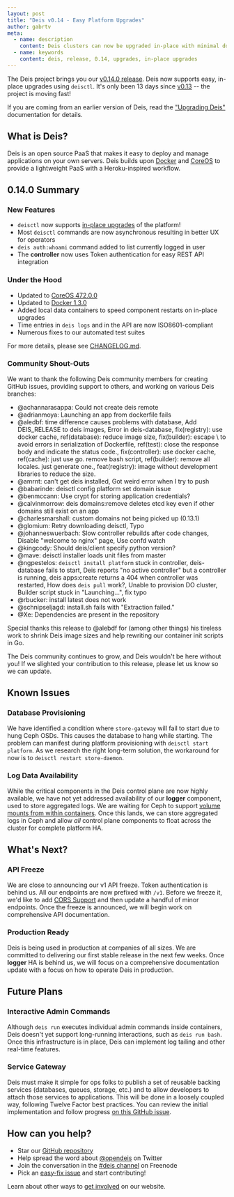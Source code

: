 ```yaml
---
layout: post
title: "Deis v0.14 - Easy Platform Upgrades"
author: gabrtv
meta:
  - name: description
    content: Deis clusters can now be upgraded in-place with minimal downtime
  - name: keywords
    content: deis, release, 0.14, upgrades, in-place upgrades
---
```


The Deis project brings you our [v0.14.0 release](https://github.com/deis/deis/releases/tag/v0.14.0).  Deis now supports easy, in-place upgrades using `deisctl`.  It's only been 13 days since [v0.13](https://github.com/deis/deis/releases/tag/v0.13.0) -- the project is moving fast!

<!--more-->

If you are coming from an earlier version of Deis, read the ["Upgrading Deis"](http://docs.deis.io/en/latest/managing_deis/upgrading-deis/) documentation for details.

## What is Deis?

Deis is an open source PaaS that makes it easy to deploy and manage applications on your own servers. Deis builds upon [Docker](http://docker.io/) and [CoreOS](https://coreos.com/) to provide a lightweight PaaS with a Heroku-inspired workflow.

## 0.14.0 Summary

### New Features

- `deisctl` now supports [in-place upgrades](http://docs.deis.io/en/latest/installing_deis/upgrading-deis/) of the platform!
- Most `deisctl` commands are now asynchronous resulting in better UX for operators
- `deis auth:whoami` command added to list currently logged in user
- The **controller** now uses Token authentication for easy REST API integration

### Under the Hood

- Updated to [CoreOS 472.0.0](https://coreos.com/releases/#472.0.0)
- Updated to [Docker 1.3.0](https://github.com/docker/docker/releases/tag/1.3.0)
- Added local data containers to speed component restarts on in-place upgrades
- Time entries in `deis logs` and in the API are now ISO8601-compliant
- Numerous fixes to our automated test suites

For more details, please see [CHANGELOG.md](https://github.com/deis/deis/blob/master/CHANGELOG.md).

### Community Shout-Outs

We want to thank the following Deis community members for creating GitHub issues,
providing support to others, and working on various Deis branches:

- @achannarasappa: Could not create deis remote
- @adrianmoya: Launching an app from dockerfile fails
- @aledbf: time difference causes problems with database, Add DEIS_RELEASE to deis images, Error in deis-database, fix(registry): use docker cache, ref(database): reduce image size, fix(builder): escape \ to avoid errors in serialization of Dockerfile, ref(test): close the response body and indicate the status code., fix(controller): use docker cache, ref(cache): just use go. remove bash script, ref(builder): remove all locales. just generate one., feat(registry): image without development libraries to reduce the size.
- @amrnt: can't get deis installed, Got weird error when I try to push
- @babarinde: deisctl config platform set domain issue
- @benmccann: Use crypt for storing application credentials?
- @calvinmorrow: deis domains:remove deletes etcd key even if other domains still exist on an app
- @charlesmarshall: custom domains not being picked up (0.13.1)
- @glomium: Retry downloading deisctl, Typo
- @johanneswuerbach: Slow controller rebuilds after code changes, Disable "welcome to nginx" page, Use confd watch
- @kingcody: Should deis/client specify python version?
- @mave: deisctl installer loads unit files from master
- @ngpestelos: `deisctl install platform` stuck in controller, deis-database fails to start, Deis reports "no active controller" but a controller is running, deis apps:create returns a 404 when controller was restarted, How does `deis pull` work?, Unable to provision DO cluster, Builder script stuck in "Launching...", fix typo
- @rbucker: install latest does not work
- @schnipseljagd: install.sh fails with "Extraction failed."
- @Xe: Dependencies are present in the repository

Special thanks this release to @alebdf for (among other things) his tireless work to shrink Deis image sizes and help rewriting our container init scripts in Go.

The Deis community continues to grow, and Deis wouldn't be here without you! If we slighted your contribution to this release, please let us know so we can update.

## Known Issues

### Database Provisioning

We have identified a condition where `store-gateway` will fail to start due to hung Ceph OSDs.  This causes the database to hang while starting.  The problem can manifest during platform provisioning with `deisctl start platform`.  As we research the right long-term solution, the workaround for now is to `deisctl restart store-daemon`.

### Log Data Availability

While the critical components in the Deis control plane are now highly available, we have not yet addressed availability of our **logger** component, used to store aggregated logs.  We are waiting for Ceph to support [volume mounts from within containers](https://github.com/deis/deis/issues/2041).  Once this lands, we can store aggregated logs in Ceph and allow _all_ control plane components to float across the cluster for complete platform HA.

## What's Next?

### API Freeze

We are close to announcing our v1 API freeze.  Token authentication is behind us.  All our endpoints are now prefixed with `/v1`.   Before we freeze it, we'd like to add [CORS Support](https://github.com/deis/deis/pull/2202) and then update a handful of minor endpoints.  Once the freeze is announced, we will begin work on comprehensive API documentation.

### Production Ready

Deis is being used in production at companies of all sizes.  We are committed to delivering our first stable release in the next few weeks.  Once **logger** HA is behind us, we will focus on a comprehensive documentation update with a focus on how to operate Deis in production.

## Future Plans

### Interactive Admin Commands

Although `deis run` executes individual admin commands inside containers, Deis doesn't yet support long-running interactions, such as `deis run bash`. Once this infrastructure is in place, Deis can implement log tailing and other real-time features.

### Service Gateway

Deis must make it simple for ops folks to publish a set of reusable backing services (databases, queues, storage, etc.) and to allow developers to attach those services to applications. This will be done in a loosely coupled way, following Twelve Factor best practices. You can review the initial implementation and follow progress [on this GitHub issue](https://github.com/opdemand/deis/issues/231).


## How can you help?

* Star our [GitHub repository](https://github.com/opdemand/deis)
* Help spread the word about [@opendeis](http://twitter.com/opendeis) on Twitter
* Join the conversation in the [#deis channel](https://botbot.me/freenode/deis/) on Freenode
* Pick an [easy-fix issue](https://github.com/deis/deis/issues?labels=easy-fix&state=open) and start contributing!

Learn about other ways to [get involved](http://deis.io/get-involved/) on our website.
